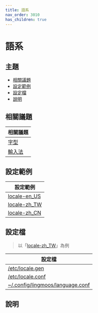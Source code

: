 ```yaml
---
title: 語系
nav_order: 3010
has_children: true
---
```



# 語系


## 主題

* [相關議題](#相關議題)
* [設定範例](#設定範例)
* [設定檔](#設定檔)
* [說明](#說明)



## 相關議題

| 相關議題 |
| ------- |
| [字型](https://samwhelp.github.io/note-about-lubuntu/read/subject/font.html) |
| [輸入法](https://samwhelp.github.io/note-about-lubuntu/read/subject/input-method.html) |




## 設定範例

| 設定範例 |
| ------- |
| [locale-en_US](https://github.com/samwhelp/lingmo-adjustment/tree/main/prototype/main/locale-config/locale-en_US) |
| [locale-zh_TW](https://github.com/samwhelp/lingmo-adjustment/tree/main/prototype/main/locale-config/locale-zh_TW) |
| [locale-zh_CN](https://github.com/samwhelp/lingmo-adjustment/tree/main/prototype/main/locale-config/locale-zh_CN) |




## 設定檔

> 以「[locale-zh_TW](https://github.com/samwhelp/lingmo-adjustment/tree/main/prototype/main/locale-config/locale-zh_TW)」為例

| 設定檔 |
| ----- |
| [/etc/locale.gen](https://github.com/samwhelp/lingmo-adjustment/blob/main/prototype/main/locale-config/locale-zh_TW/asset/overlay/etc/locale.gen#L520-L521) |
| [/etc/locale.conf](https://github.com/samwhelp/lingmo-adjustment/blob/main/prototype/main/locale-config/locale-zh_TW/asset/overlay/etc/locale.conf) |
| [~/.config/lingmoos/language.conf](https://github.com/samwhelp/lingmo-adjustment/blob/main/prototype/main/locale-config/locale-zh_TW/asset/overlay/etc/skel/.config/lingmoos/language.conf) |




## 說明

